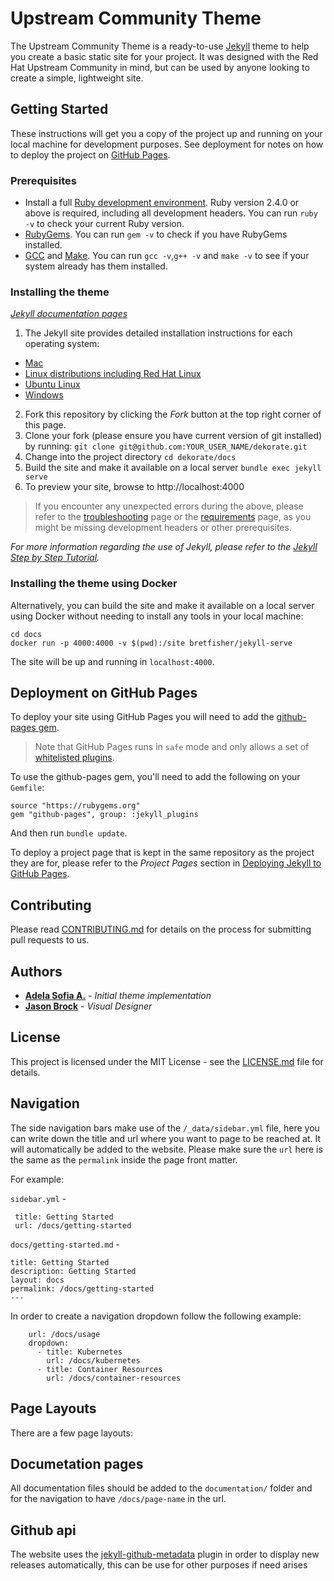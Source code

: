 # Upstream Community Theme

The Upstream Community Theme is a ready-to-use [Jekyll](https://jekyllrb.com/) theme to help you create a basic static site for your project. It was designed with the Red Hat Upstream Community in mind, but can be used by anyone looking to create a simple, lightweight site.

## Getting Started

These instructions will get you a copy of the project up and running on your local machine for development purposes. See deployment for notes on how to deploy the project on [GitHub Pages](https://pages.github.com/).

### Prerequisites

 - Install a full [Ruby development environment](https://www.ruby-lang.org/en/downloads/). Ruby version 2.4.0 or above is required, including all development headers. You can run `ruby -v` to check your current Ruby version.
 - [RubyGems](https://rubygems.org/pages/download). You can run `gem -v` to check if you have RubyGems installed.
 - [GCC](https://gcc.gnu.org/install/) and [Make](https://www.gnu.org/software/make/). You can run `gcc -v`,`g++ -v` and `make -v` to see if your system already has them installed.

### Installing the theme

*[Jekyll documentation pages](https://jekyllrb.com/docs/)*

1. The Jekyll site provides detailed installation instructions for each operating system:
 
  - [Mac](https://jekyllrb.com/docs/installation/macos/)
  - [Linux distributions including Red Hat Linux](https://jekyllrb.com/docs/installation/other-linux)
  - [Ubuntu Linux](https://jekyllrb.com/docs/installation/ubuntu/)
  - [Windows](https://jekyllrb.com/docs/installation/windows/)
    
2. Fork this repository by clicking the _Fork_ button at the top right corner of this page.
3. Clone your fork (please ensure you have current version of git installed) by running: 
  `git clone git@github.com:YOUR_USER_NAME/dekorate.git`
4. Change into the project directory
  `cd dekorate/docs`
5. Build the site and make it available on a local server
  `bundle exec jekyll serve`
6. To preview your site, browse to http://localhost:4000

> If you encounter any unexpected errors during the above, please refer to the [troubleshooting](https://jekyllrb.com/docs/troubleshooting/#configuration-problems) page or the [requirements](https://jekyllrb.com/docs/installation/#requirements) page, as you might be missing development headers or other prerequisites.

_For more information regarding the use of Jekyll, please refer to the [Jekyll Step by Step Tutorial](https://jekyllrb.com/docs/step-by-step/01-setup/)._

### Installing the theme using Docker

Alternatively, you can build the site and make it available on a local server using Docker without needing to install any tools in your local machine:

```
cd docs
docker run -p 4000:4000 -v $(pwd):/site bretfisher/jekyll-serve
```

The site will be up and running in `localhost:4000`.

## Deployment on GitHub Pages

To deploy your site using GitHub Pages you will need to add the [github-pages gem](https://github.com/github/pages-gem).

> Note that GitHub Pages runs in `safe` mode and only allows a set of [whitelisted plugins](https://help.github.com/articles/configuring-jekyll-plugins/#default-plugins).

To use the github-pages gem, you'll need to add the following on your `Gemfile`:

```
source "https://rubygems.org"
gem "github-pages", group: :jekyll_plugins
```
And then run `bundle update`.

To deploy a project page that is kept in the same repository as the project they are for, please refer to the *Project Pages* section in [Deploying Jekyll to GitHub Pages](https://jekyllrb.com/docs/github-pages/#deploying-jekyll-to-github-pages).


## Contributing

Please read [CONTRIBUTING.md](https://gist.github.com/PurpleBooth/b24679402957c63ec426) for details on the process for submitting pull requests to us.

## Authors

* [**Adela Sofia A.**](https://github.com/adelasofia) - *Initial theme implementation*
* [**Jason Brock**](https://github.com/jkbrock) - *Visual Designer*

## License

This project is licensed under the MIT License - see the [LICENSE.md](LICENSE.md) file for details.


## Navigation

The side navigation bars make use of the `/_data/sidebar.yml` file, here you can write down the title and url where you want to page to be reached at. It will automatically be added to the website.
Please make sure the `url` here is the same as the `permalink` inside the page front matter.

For example:

`sidebar.yml` -
```
 title: Getting Started
 url: /docs/getting-started
```
`docs/getting-started.md` -
```---
title: Getting Started
description: Getting Started
layout: docs
permalink: /docs/getting-started
---
```

In order to create a navigation dropdown follow the following example:
```- title: Usage
    url: /docs/usage
    dropdown:
      - title: Kubernetes
        url: /docs/kubernetes
      - title: Container Resources
        url: /docs/container-resources
```

## Page Layouts

There are a few page layouts:

[comment]: <> (// TO DO: review the layouts part)

[comment]: <> (* `homepage` this is very specific to the homepage and shouldn't be used for other pages)

[comment]: <> (* `docs` this is specific to all the pages that are related to documentation files.)

[comment]: <> (* `default` this can be reused for any other pages. Mention the title in the Front Matter and omit it in the content of your page.)

## Documetation pages

All documentation files should be added to the `documentation/` folder and for the navigation to have `/docs/page-name` in the url.


## Github api

The website uses the [jekyll-github-metadata](https://github.com/jekyll/github-metadata) plugin in order to display new releases automatically,
this can be use for other purposes if need arises
